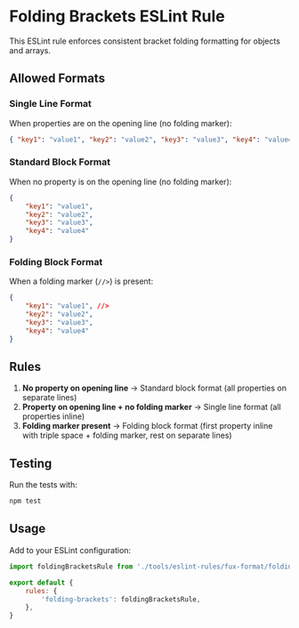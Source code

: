 # Folding Brackets ESLint Rule

This ESLint rule enforces consistent bracket folding formatting for objects and arrays.

## Allowed Formats

### Single Line Format

When properties are on the opening line (no folding marker):

```json
{ "key1": "value1", "key2": "value2", "key3": "value3", "key4": "value4" }
```

### Standard Block Format

When no property is on the opening line (no folding marker):

```json
{
    "key1": "value1",
    "key2": "value2",
    "key3": "value3",
    "key4": "value4"
}
```

### Folding Block Format

When a folding marker (`//>`) is present:

```json
{
    "key1": "value1", //>
    "key2": "value2",
    "key3": "value3",
    "key4": "value4"
}
```

## Rules

1. **No property on opening line** → Standard block format (all properties on separate lines)
2. **Property on opening line + no folding marker** → Single line format (all properties inline)
3. **Folding marker present** → Folding block format (first property inline with triple space + folding marker, rest on separate lines)

## Testing

Run the tests with:

```bash
npm test
```

## Usage

Add to your ESLint configuration:

```javascript
import foldingBracketsRule from './tools/eslint-rules/fux-format/folding-brackets'

export default {
    rules: {
        'folding-brackets': foldingBracketsRule,
    },
}
```
